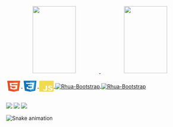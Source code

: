 <div align="center">
  <a href="https://github.com/rhuathiago">
  <img height="180em" img width="48%" src="https://github-readme-stats.vercel.app/api?username=rhuathiago&show_icons=true&theme=merko&include_all_commits=true&count_private=true"/>
  <img height="180em" img width="48%" src="https://github-readme-stats.vercel.app/api/top-langs/?username=rhuathiago&layout=compact&langs_count=5&theme=merko"/>
</div>
<div style="display: inline_block"><br>
  <img align="center" alt="Rhua-HTML" height="30" width="40" src="https://raw.githubusercontent.com/devicons/devicon/master/icons/html5/html5-original.svg">
  <img align="center" alt="Rhua-CSS" height="30" width="40" src="https://raw.githubusercontent.com/devicons/devicon/master/icons/css3/css3-original.svg">
  <img align="center" alt="Rhua-Js" height="30" width="40" src="https://raw.githubusercontent.com/devicons/devicon/master/icons/javascript/javascript-plain.svg">
  <img align="center" alt="Rhua-Bootstrap" height="30" width="40" src="https://cdn.jsdelivr.net/gh/devicons/devicon/icons/nodejs/nodejs-original.svg" />
  <img align="center" alt="Rhua-Bootstrap" height="30" width="40" src="https://cdn.jsdelivr.net/gh/devicons/devicon/icons/bootstrap/bootstrap-original.svg">
  
                   
</div>
  
  ##
 
<div> 
  <a href="https://instagram.com/rhuathiago" target="_blank"><img src="https://img.shields.io/badge/-Instagram-%23E4405F?style=for-the-badge&logo=instagram&logoColor=white" target="_blank"></a>
  <a href = "mailto:rhuaalcantara@gmail.com"><img src="https://img.shields.io/badge/-Gmail-%23333?style=for-the-badge&logo=gmail&logoColor=white" target="_blank"></a>
  <a href="https://www.linkedin.com/in/rhua-alcantara-771339235/" target="_blank"><img src="https://img.shields.io/badge/-LinkedIn-%230077B5?style=for-the-badge&logo=linkedin&logoColor=white" target="_blank"></a> 
 
  ![Snake animation](https://github.com/rhuathiago/rhuathiago/blob/output/github-contribution-grid-snake.svg)
 
</div>
